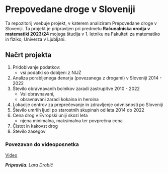 # Prepovedane droge v Sloveniji

Ta repozitorij vsebuje projekt, v katerem analiziram Prepovedane droge v Sloveniji. Ta projekt je pripravljen pri predmetu **Računalniska orodja v matematiki 2023/24** mojega študija v 1. letniku na Fakulteti za matematiko in fiziko, Univerza v Ljubljani.


## Načrt projekta
1. Pridobivanje podatkov:
    * vsi podatki so dobljeni z NIJZ
2. Analiza porabljenega denarja (povezanega z drogami) v Sloveniji 2014 - 2022
3. Število obravnavanih bolnikov zaradi zastrupitve 2010 - 2022
    * Vsi obravnavani,
    * obravnavani zaradi kokaina in heroina
3. Lokacije centrov za preprečevanje in zdravljenje odvnisnosti po Sloveniji
4. Število umrlih ljudi po starostnih skupinah od leta 2014 do 2022
5. Cena drog v Evropski uniji skozi leta
    * njena minimalna, maksimalna ter povprečna cena
6. Čistot in kakovst drog
7. Število zasegov
   
### Povezavan do videoposnetka 
[Video](https://youtu.be/hNGgH8sq5Fs)

_**Pripravila**: Lara Drobič_
